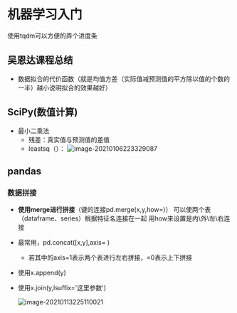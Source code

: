 # 机器学习入门

使用tqdm可以方便的弄个进度条

## 吴恩达课程总结

- 数据拟合的代价函数（就是均值方差（实际值减预测值的平方除以值的个数的一半）越小说明拟合的效果越好）

## SciPy(数值计算)

- 最小二乘法
  - 残差：真实值与预测值的差值
  - leastsq（）：
    ![image-20210106223329087](C:\Users\20844\AppData\Roaming\Typora\typora-user-images\image-20210106223329087.png)

## pandas

### 数据拼接

- **使用merge进行拼接**（键的连接pd.merge(x,y,how=)）
  可以使两个表（dataframe、series）根据特征名连接在一起
  用how来设置是内\外\左\右连接

- 最常用，pd.concat([x,y],axis=  )

  - 若其中的axis=1表示两个表进行左右拼接，=0表示上下拼接

- 使用x.append(y)

- 使用x.join(y,lsuffix='这里参数')

  ![image-20210113225110021](C:\Users\20844\AppData\Roaming\Typora\typora-user-images\image-20210113225110021.png)

